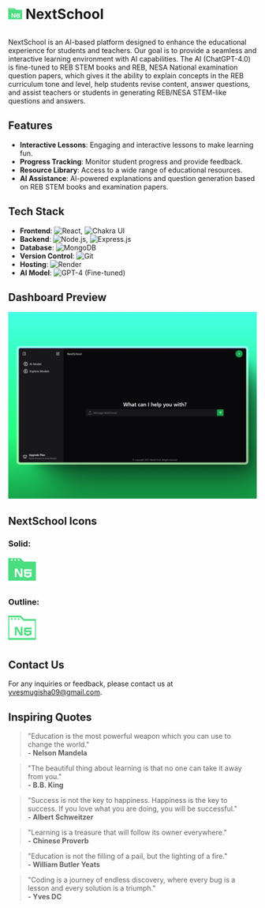 <div style="display: flex; align-items: center;width:100%">
  <img src="public/NSIconBold.svg" alt="NextSchool Icon" style="height: 2em; margin-right: 0.5em;">
  <h1 style="margin: 0;width:100%">NextSchool</h1>
</div><br>

NextSchool is an AI-based platform designed to enhance the educational experience for students and teachers. Our goal is to provide a seamless and interactive learning environment with AI capabilities. The AI (ChatGPT-4.0) is fine-tuned to REB STEM books and REB, NESA National examination question papers, which gives it the ability to explain concepts in the REB curriculum tone and level, help students revise content, answer questions, and assist teachers or students in generating REB/NESA STEM-like questions and answers.

## Features

- **Interactive Lessons**: Engaging and interactive lessons to make learning fun.
- **Progress Tracking**: Monitor student progress and provide feedback.
- **Resource Library**: Access to a wide range of educational resources.
- **AI Assistance**: AI-powered explanations and question generation based on REB STEM books and examination papers.

## Tech Stack

- **Frontend**: ![React](https://img.shields.io/badge/React-20232A?style=for-the-badge&logo=react&logoColor=61DAFB), ![Chakra UI](https://img.shields.io/badge/Chakra--UI-319795?style=for-the-badge&logo=chakra-ui&logoColor=white)
- **Backend**: ![Node.js](https://img.shields.io/badge/Node.js-339933?style=for-the-badge&logo=nodedotjs&logoColor=white), ![Express.js](https://img.shields.io/badge/Express.js-000000?style=for-the-badge&logo=express&logoColor=white)
- **Database**: ![MongoDB](https://img.shields.io/badge/MongoDB-4EA94B?style=for-the-badge&logo=mongodb&logoColor=white)
- **Version Control**: ![Git](https://img.shields.io/badge/Git-F05032?style=for-the-badge&logo=git&logoColor=white)
- **Hosting**: ![Render](https://img.shields.io/badge/Render-46E3B7?style=for-the-badge&logo=render&logoColor=white)
- **AI Model**: ![GPT-4](https://img.shields.io/badge/GPT--4-4285F4?style=for-the-badge&logo=openai&logoColor=white) (Fine-tuned)

## Dashboard Preview

![Dashboard Preview](public/450_1x_shots_so.png)

## NextSchool Icons

### Solid:

  <img src="public/NSIconBold.svg" alt="NextSchool Icon" style="height: 4em; margin-right: 0.5em;">

### Outline:

  <img src="public/NSIconOutline.svg" alt="NextSchool Icon" style="height: 4em; margin-right: 0.5em;">

## Contact Us

For any inquiries or feedback, please contact us at [yvesmugisha09@gmail.com](mailto:yvesmugisha09@gmail.com).

## Inspiring Quotes

> "Education is the most powerful weapon which you can use to change the world."  
> **- Nelson Mandela**

> "The beautiful thing about learning is that no one can take it away from you."  
> **- B.B. King**

> "Success is not the key to happiness. Happiness is the key to success. If you love what you are doing, you will be successful."  
> **- Albert Schweitzer**

> "Learning is a treasure that will follow its owner everywhere."  
> **- Chinese Proverb**

> "Education is not the filling of a pail, but the lighting of a fire."  
> **- William Butler Yeats**

> "Coding is a journey of endless discovery, where every bug is a lesson and every solution is a triumph."  
> **- Yves DC**

